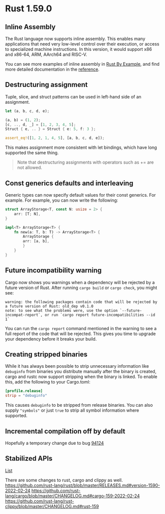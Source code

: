 # Rust 1.59.0

## Inline Assembly

The Rust language now supports inline assembly. This enables many applications that need very low-level control over their execution, or access to specialized machine instructions. In this version, it would support x86 and x86-64, ARM, AArch64 and RISC-V.

You can see more examples of inline assembly in [Rust By Example](https://doc.rust-lang.org/rust-by-example/unsafe/asm.html), and find more detailed documentation in the [reference](https://doc.rust-lang.org/reference/inline-assembly.html).

## Destructuring assignment

Tuple, slice, and struct patterns can be used in left-hand side of an assignment.

```rust
let (a, b, c, d, e);

(a, b) = (1, 2);
[c, .., d, _] = [1, 2, 3, 4, 5];
Struct { e, .. } = Struct { e: 5, f: 3 };

assert_eq!([1, 2, 1, 4, 5], [a, b, c, d, e]);
```

This makes assignment more consistent with let bindings, which have long supported the same thing.
> Note that destructuring assignments with operators such as += are not allowed.

## Const generics defaults and interleaving

Generic types can now specify default values for their const generics. For example.
For example, you can now write the following:

```rust
struct ArrayStorage<T, const N: usize = 2> {
    arr: [T; N],
}

impl<T> ArrayStorage<T> {
    fn new(a: T, b: T) -> ArrayStorage<T> {
        ArrayStorage {
        arr: [a, b],
        }
    }
}
```

## Future incompatibility warning

Cargo now shows you warnings when a dependency will be rejected by a future version of Rust. After running ```cargo build``` or ```cargo check```, you might see:

```text
warning: the following packages contain code that will be rejected by a future version of Rust: old_dep v0.1.0
note: to see what the problems were, use the option `--future-incompat-report`, or run `cargo report future-incompatibilities --id 1`
```

You can run the ```cargo report``` command mentioned in the warning to see a full report of the code that will be rejected. This gives you time to upgrade your dependency before it breaks your build.

## Creating stripped binaries

While it has always been possible to strip unnecessary information like ```debuginfo``` from binaries you distribute manually after the binary is created, cargo and rustc now support stripping when the binary is linked. To enable this, add the following to your Cargo.toml:

```toml
[profile.release]
strip = "debuginfo"
```

This causes `debuginfo` to be stripped from release binaries. You can also supply ```"symbols"``` or just ```true``` to strip all symbol information where supported.

## Incremental compilation off by default

Hopefully a temporary change due to bug [94124](https://github.com/rust-lang/rust/issues/94124)

## Stabilized APIs

[List](https://blog.rust-lang.org/2022/02/24/Rust-1.59.0.html#stabilized-apis)

There are some changes to rust, cargo and clippy as well.
https://github.com/rust-lang/rust/blob/master/RELEASES.md#version-1590-2022-02-24
https://github.com/rust-lang/cargo/blob/master/CHANGELOG.md#cargo-159-2022-02-24
https://github.com/rust-lang/rust-clippy/blob/master/CHANGELOG.md#rust-159
